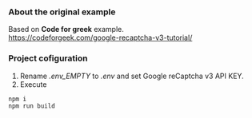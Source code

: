 ### About the original example
Based on **Code for greek** example.  
https://codeforgeek.com/google-recaptcha-v3-tutorial/

### Project cofiguration
1. Rename *.env_EMPTY* to *.env* and set Google reCaptcha v3 API KEY.  
2. Execute
```
npm i  
npm run build
```
